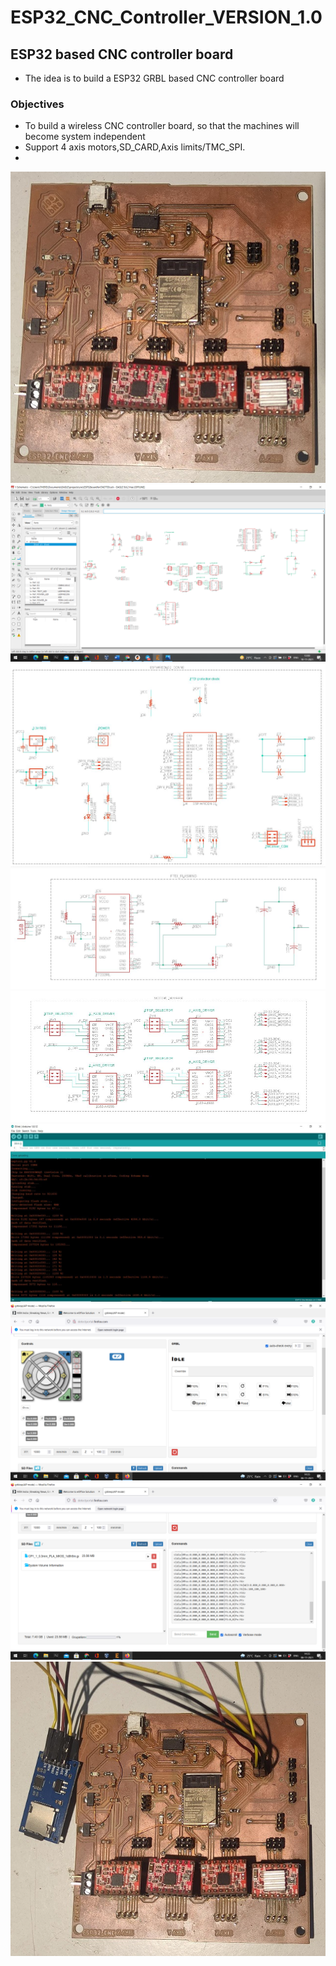 # ESP32_CNC_Controller_VERSION_1.0
## ESP32 based CNC controller board
* The idea is to build a ESP32 GRBL based CNC controller board
### Objectives
* To build a wireless CNC controller board, so that the machines will become system independent
* Support 4 axis motors,SD_CARD,Axis limits/TMC_SPI.
* 
![alt text for screen readers](https://github.com/JOELGEORGEALEX/ESP32_CNC_Controller/blob/main/esp1.jpeg "ESP32__CNC_BOARD")
![alt text for screen readers](https://github.com/JOELGEORGEALEX/ESP32_CNC_Controller/blob/main/EAGLE.png "ESP32__CNC_BOARD")
![alt text for screen readers](https://github.com/JOELGEORGEALEX/ESP32_CNC_Controller/blob/main/ESP32.JPG "ESP32__CNC_BOARD")
![alt text for screen readers](https://github.com/JOELGEORGEALEX/ESP32_CNC_Controller/blob/main/ftdiflash.JPG "ESP32__CNC_BOARD")
![alt text for screen readers](https://github.com/JOELGEORGEALEX/ESP32_CNC_Controller/blob/main/motordriv.JPG "ESP32__CNC_BOARD")
![alt text for screen readers](https://github.com/JOELGEORGEALEX/ESP32_CNC_Controller/blob/main/arduinoesp.jpg "ESP32__CNC_BOARD")
![alt text for screen readers](https://github.com/JOELGEORGEALEX/ESP32_CNC_Controller/blob/main/grblweb.png "ESP32__CNC_BOARD")
![alt text for screen readers](https://github.com/JOELGEORGEALEX/ESP32_CNC_Controller/blob/main/grblweb2.png "ESP32__CNC_BOARD")
![alt text for screen readers](https://github.com/JOELGEORGEALEX/ESP32_CNC_Controller/blob/main/esp2.jpeg "ESP32__CNC_BOARD")
